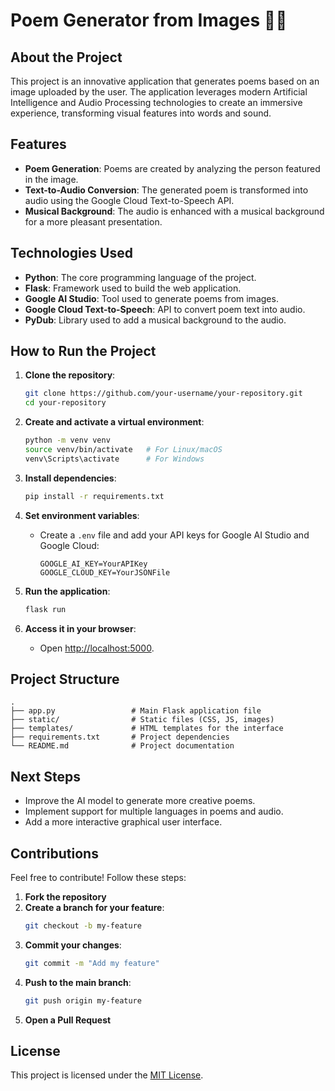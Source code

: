 # Poem Generator from Images 🎨📜

## About the Project

This project is an innovative application that generates poems based on an image uploaded by the user. The application leverages modern Artificial Intelligence and Audio Processing technologies to create an immersive experience, transforming visual features into words and sound.

## Features

- **Poem Generation**: Poems are created by analyzing the person featured in the image.
- **Text-to-Audio Conversion**: The generated poem is transformed into audio using the Google Cloud Text-to-Speech API.
- **Musical Background**: The audio is enhanced with a musical background for a more pleasant presentation.

## Technologies Used

- **Python**: The core programming language of the project.
- **Flask**: Framework used to build the web application.
- **Google AI Studio**: Tool used to generate poems from images.
- **Google Cloud Text-to-Speech**: API to convert poem text into audio.
- **PyDub**: Library used to add a musical background to the audio.

## How to Run the Project

1. **Clone the repository**:
   ```bash
   git clone https://github.com/your-username/your-repository.git
   cd your-repository
   ```

2. **Create and activate a virtual environment**:
   ```bash
   python -m venv venv
   source venv/bin/activate   # For Linux/macOS
   venv\Scripts\activate      # For Windows
   ```

3. **Install dependencies**:
   ```bash
   pip install -r requirements.txt
   ```

4. **Set environment variables**:
   - Create a `.env` file and add your API keys for Google AI Studio and Google Cloud:
     ```
     GOOGLE_AI_KEY=YourAPIKey
     GOOGLE_CLOUD_KEY=YourJSONFile
     ```

5. **Run the application**:
   ```bash
   flask run
   ```

6. **Access it in your browser**:
   - Open [http://localhost:5000](http://localhost:5000).

## Project Structure

```plaintext
.
├── app.py                 # Main Flask application file
├── static/                # Static files (CSS, JS, images)
├── templates/             # HTML templates for the interface
├── requirements.txt       # Project dependencies
└── README.md              # Project documentation
```

## Next Steps

- Improve the AI model to generate more creative poems.
- Implement support for multiple languages in poems and audio.
- Add a more interactive graphical user interface.

## Contributions

Feel free to contribute! Follow these steps:

1. **Fork the repository**
2. **Create a branch for your feature**:
   ```bash
   git checkout -b my-feature
   ```
3. **Commit your changes**:
   ```bash
   git commit -m "Add my feature"
   ```
4. **Push to the main branch**:
   ```bash
   git push origin my-feature
   ```
5. **Open a Pull Request**

## License

This project is licensed under the [MIT License](LICENSE).
